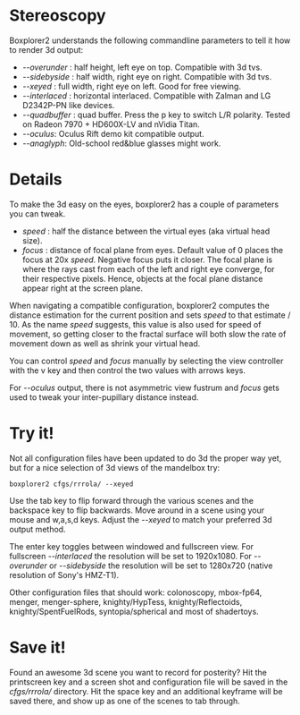 # Stereoscopy #

Boxplorer2 understands the following commandline parameters to tell it how to render 3d output:
  * _--overunder_ : half height, left eye on top. Compatible with 3d tvs.
  * _--sidebyside_ : half width, right eye on right. Compatible with 3d tvs.
  * _--xeyed_ : full width, right eye on left. Good for free viewing.
  * _--interlaced_ : horizontal interlaced. Compatible with Zalman and LG D2342P-PN like devices.
  * _--quadbuffer_ : quad buffer. Press the p key to switch L/R polarity. Tested on Radeon 7970 + HD600X-LV and nVidia Titan.
  * _--oculus_: Oculus Rift demo kit compatible output.
  * _--anaglyph_: Old-school red&blue glasses might work.

# Details #

To make the 3d easy on the eyes, boxplorer2 has a couple of parameters you can tweak.
  * _speed_ : half the distance between the virtual eyes (aka virtual head size).
  * _focus_ : distance of focal plane from eyes. Default value of 0 places the focus at 20x _speed_. Negative focus puts it closer. The focal plane is where the rays cast from each of the left and right eye converge, for their respective pixels. Hence, objects at the focal plane distance appear right at the screen plane.

When navigating a compatible configuration, boxplorer2 computes the distance estimation for the current position and sets _speed_ to that estimate / 10. As the name _speed_ suggests, this value is also used for speed of movement, so getting closer to the fractal surface will both slow the rate of movement down as well as shrink your virtual head.

You can control _speed_ and _focus_ manually by selecting the view controller with the v key and then control the two values with arrows keys.

For _--oculus_ output, there is not asymmetric view fustrum and _focus_ gets used to tweak your inter-pupillary distance instead.

# Try it! #

Not all configuration files have been updated to do 3d the proper way yet, but for a nice selection of 3d views of the mandelbox try:
```
boxplorer2 cfgs/rrrola/ --xeyed
```
Use the tab key to flip forward through the various scenes and the backspace key to flip backwards. Move around in a scene using your mouse and w,a,s,d keys. Adjust the _--xeyed_ to match your preferred 3d output method.

The enter key toggles between windowed and fullscreen view. For fullscreen _--interlaced_ the resolution will be set to 1920x1080. For _--overunder_ or _--sidebyside_ the resolution will be set to 1280x720 (native resolution of Sony's HMZ-T1).

Other configuration files that should work: colonoscopy, mbox-fp64, menger, menger-sphere, knighty/HypTess, knighty/Reflectoids, knighty/SpentFuelRods, syntopia/spherical and most of shadertoys.

# Save it! #

Found an awesome 3d scene you want to record for posterity? Hit the printscreen key and a screen shot and configuration file will be saved in the _cfgs/rrrola/_ directory.
Hit the space key and an additional keyframe will be saved there, and show up as one of the scenes to tab through.